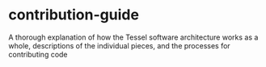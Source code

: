 contribution-guide
==================

A thorough explanation of how the Tessel software architecture works as a whole, descriptions of the individual pieces, and the processes for contributing code
